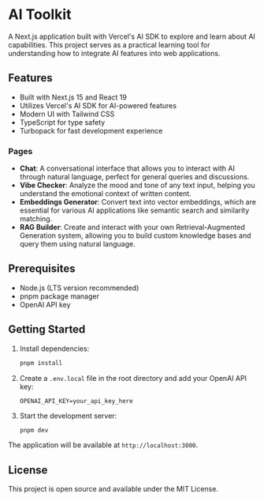 # AI Toolkit

A Next.js application built with Vercel's AI SDK to explore and learn about AI capabilities. This project serves as a practical learning tool for understanding how to integrate AI features into web applications.

## Features

- Built with Next.js 15 and React 19
- Utilizes Vercel's AI SDK for AI-powered features
- Modern UI with Tailwind CSS
- TypeScript for type safety
- Turbopack for fast development experience

### Pages

- **Chat**: A conversational interface that allows you to interact with AI through natural language, perfect for general queries and discussions.
- **Vibe Checker**: Analyze the mood and tone of any text input, helping you understand the emotional context of written content.
- **Embeddings Generator**: Convert text into vector embeddings, which are essential for various AI applications like semantic search and similarity matching.
- **RAG Builder**: Create and interact with your own Retrieval-Augmented Generation system, allowing you to build custom knowledge bases and query them using natural language.

## Prerequisites

- Node.js (LTS version recommended)
- pnpm package manager
- OpenAI API key

## Getting Started

1. Install dependencies:

   ```bash
   pnpm install
   ```

2. Create a `.env.local` file in the root directory and add your OpenAI API key:

   ```
   OPENAI_API_KEY=your_api_key_here
   ```

3. Start the development server:
   ```bash
   pnpm dev
   ```

The application will be available at `http://localhost:3000`.

## License

This project is open source and available under the MIT License.
